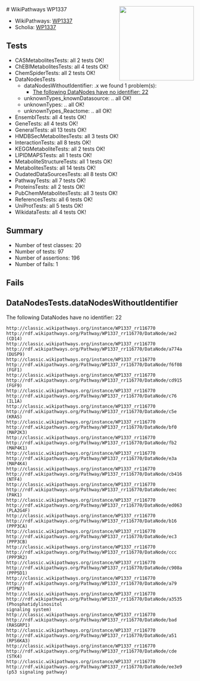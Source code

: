 <img style="float: right; width: 200px" src="https://upload.wikimedia.org/wikipedia/commons/thumb/8/83/Wplogo_with_text_500.png/640px-Wplogo_with_text_500.png" />
# WikiPathways WP1337

* WikiPathways: [WP1337](https://wikipathways.org/pathways/WP1337)
* Scholia: [WP1337](https://scholia.toolforge.org/wikipathways/WP1337)
## Tests
* CASMetabolitesTests: all 2 tests OK!
* ChEBIMetabolitesTests: all 4 tests OK!
* ChemSpiderTests: all 2 tests OK!
* DataNodesTests
    * dataNodesWithoutIdentifier: .x we found 1 problem(s):
        * [The following DataNodes have no identifier: 22](#8792c4b1)
    * unknownTypes_knownDatasource: .. all OK!
    * unknownTypes: .. all OK!
    * unknownTypes_Reactome: .. all OK!
* EnsemblTests: all 4 tests OK!
* GeneTests: all 4 tests OK!
* GeneralTests: all 13 tests OK!
* HMDBSecMetabolitesTests: all 3 tests OK!
* InteractionTests: all 8 tests OK!
* KEGGMetaboliteTests: all 2 tests OK!
* LIPIDMAPSTests: all 1 tests OK!
* MetaboliteStructureTests: all 1 tests OK!
* MetabolitesTests: all 14 tests OK!
* OudatedDataSourcesTests: all 8 tests OK!
* PathwayTests: all 7 tests OK!
* ProteinsTests: all 2 tests OK!
* PubChemMetabolitesTests: all 3 tests OK!
* ReferencesTests: all 6 tests OK!
* UniProtTests: all 5 tests OK!
* WikidataTests: all 4 tests OK!


## Summary

* Number of test classes: 20
* Number of tests: 97
* Number of assertions: 196
* Number of fails: 1

## Fails

<a name="8792c4b1" />

## DataNodesTests.dataNodesWithoutIdentifier

The following DataNodes have no identifier: 22
```
http://classic.wikipathways.org/instance/WP1337_rr116770 http://rdf.wikipathways.org/Pathway/WP1337_rr116770/DataNode/ae2 (CD14)
http://classic.wikipathways.org/instance/WP1337_rr116770 http://rdf.wikipathways.org/Pathway/WP1337_rr116770/DataNode/a774a (DUSP9)
http://classic.wikipathways.org/instance/WP1337_rr116770 http://rdf.wikipathways.org/Pathway/WP1337_rr116770/DataNode/f6f08 (FGF1)
http://classic.wikipathways.org/instance/WP1337_rr116770 http://rdf.wikipathways.org/Pathway/WP1337_rr116770/DataNode/cd915 (FGF9)
http://classic.wikipathways.org/instance/WP1337_rr116770 http://rdf.wikipathways.org/Pathway/WP1337_rr116770/DataNode/c76 (IL1A)
http://classic.wikipathways.org/instance/WP1337_rr116770 http://rdf.wikipathways.org/Pathway/WP1337_rr116770/DataNode/c5e (KRAS)
http://classic.wikipathways.org/instance/WP1337_rr116770 http://rdf.wikipathways.org/Pathway/WP1337_rr116770/DataNode/bf0 (MAP2K3)
http://classic.wikipathways.org/instance/WP1337_rr116770 http://rdf.wikipathways.org/Pathway/WP1337_rr116770/DataNode/fb2 (MAP4K1)
http://classic.wikipathways.org/instance/WP1337_rr116770 http://rdf.wikipathways.org/Pathway/WP1337_rr116770/DataNode/e3a (MAP4K4)
http://classic.wikipathways.org/instance/WP1337_rr116770 http://rdf.wikipathways.org/Pathway/WP1337_rr116770/DataNode/cb416 (NTF4)
http://classic.wikipathways.org/instance/WP1337_rr116770 http://rdf.wikipathways.org/Pathway/WP1337_rr116770/DataNode/eec (PAK1)
http://classic.wikipathways.org/instance/WP1337_rr116770 http://rdf.wikipathways.org/Pathway/WP1337_rr116770/DataNode/ed063 (PLA2G4F)
http://classic.wikipathways.org/instance/WP1337_rr116770 http://rdf.wikipathways.org/Pathway/WP1337_rr116770/DataNode/b16 (PPP3CA)
http://classic.wikipathways.org/instance/WP1337_rr116770 http://rdf.wikipathways.org/Pathway/WP1337_rr116770/DataNode/ec3 (PPP3CB)
http://classic.wikipathways.org/instance/WP1337_rr116770 http://rdf.wikipathways.org/Pathway/WP1337_rr116770/DataNode/ccc (PPP3R2)
http://classic.wikipathways.org/instance/WP1337_rr116770 http://rdf.wikipathways.org/Pathway/WP1337_rr116770/DataNode/c908a (PPP5D1)
http://classic.wikipathways.org/instance/WP1337_rr116770 http://rdf.wikipathways.org/Pathway/WP1337_rr116770/DataNode/a79 (PTPN7)
http://classic.wikipathways.org/instance/WP1337_rr116770 http://rdf.wikipathways.org/Pathway/WP1337_rr116770/DataNode/a3535 (Phosphatidylinositol
signaling system)
http://classic.wikipathways.org/instance/WP1337_rr116770 http://rdf.wikipathways.org/Pathway/WP1337_rr116770/DataNode/bad (RASGRP1)
http://classic.wikipathways.org/instance/WP1337_rr116770 http://rdf.wikipathways.org/Pathway/WP1337_rr116770/DataNode/a51 (RPS6KA3)
http://classic.wikipathways.org/instance/WP1337_rr116770 http://rdf.wikipathways.org/Pathway/WP1337_rr116770/DataNode/cde (STK4)
http://classic.wikipathways.org/instance/WP1337_rr116770 http://rdf.wikipathways.org/Pathway/WP1337_rr116770/DataNode/ee3e9 (p53 signaling pathway)
```

